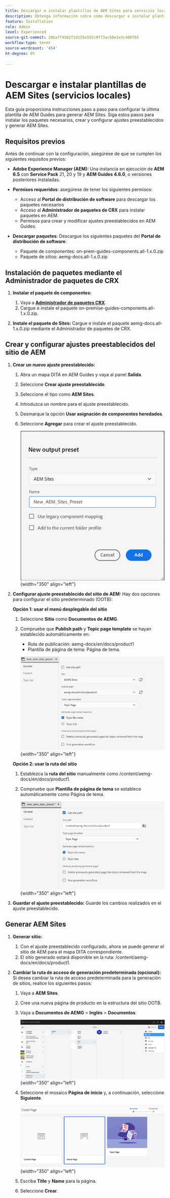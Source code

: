 ```yaml
---
title: Descargar e instalar plantillas de AEM Sites para servicios locales
description: Obtenga información sobre cómo descargar e instalar plantillas de AEM Sites para en Prem Services
feature: Installation
role: Admin
level: Experienced
source-git-commit: 20ba7f4582f1d155e555c9ff3ac58e1e3c400765
workflow-type: tm+mt
source-wordcount: '454'
ht-degree: 0%

---
```


# Descargar e instalar plantillas de AEM Sites (servicios locales)

Esta guía proporciona instrucciones paso a paso para configurar la última plantilla de AEM Guides para generar AEM Sites. Siga estos pasos para instalar los paquetes necesarios, crear y configurar ajustes preestablecidos y generar AEM Sites.

## Requisitos previos

Antes de continuar con la configuración, asegúrese de que se cumplen los siguientes requisitos previos:

- **Adobe Experience Manager (AEM):** Una instancia en ejecución de **AEM 6.5** con **Service Pack** 21, 20 y 19 y **AEM Guides 4.6.0**, o versiones posteriores instaladas.

- **Permisos requeridos**: asegúrese de tener los siguientes permisos:

   - Acceso al **Portal de distribución de software** para descargar los paquetes necesarios
   - Acceso al **Administrador de paquetes de CRX** para instalar paquetes en AEM.
   - Permisos para crear y modificar ajustes preestablecidos en AEM Guides.

- **Descargar paquetes**: Descargue los siguientes paquetes del **Portal de distribución de software**:

   - Paquete de componentes: on-prem-guides-components.all-1.x.0.zip
   - Paquete de sitios: aemg-docs.all-1.x.0.zip

## Instalación de paquetes mediante el Administrador de paquetes de CRX

1. **Instalar el paquete de componentes:**
   1. Vaya a [**Administrador de paquetes CRX**](http://&lt;your-aem-instance>/crx/packmgr).
   2. Cargue e instale el paquete on-premise-guides-components.all-1.x.0.zip.

2. **Instale el paquete de Sites:** Cargue e instale el paquete aemg-docs.all-1.x.0.zip mediante el Administrador de paquetes de CRX.


## Crear y configurar ajustes preestablecidos del sitio de AEM

1. **Crear un nuevo ajuste preestablecido:**
   1. Abra un mapa DITA en AEM Guides y vaya al panel **Salida**.
   2. Seleccione **Crear ajuste preestablecido**.
   3. Seleccione el tipo como **AEM Sites**.
   4. Introduzca un nombre para el ajuste preestablecido.
   5. Desmarque la opción **Usar asignación de componentes heredados**.
   6. Seleccione **Agregar** para crear el ajuste preestablecido.

      ![Nuevo cuadro de diálogo de ajustes preestablecidos de salida](/help/product-guide/knowledge-base/kb-articles/assets/publishing/new-output-preset.png){width="350" align="left"}


2. **Configurar ajuste preestablecido del sitio de AEM:** Hay dos opciones para configurar el sitio predeterminado (OOTB):

   **Opción 1: usar el menú desplegable del sitio**

   1. Seleccione **Sitio** como **Documentos de AEMG**.
   2. Compruebe que **Publish path** y **Topic page template** se hayan establecido automáticamente en:
      - Ruta de publicación: aemg-docs/en/docs/product1
      - Plantilla de página de tema: Página de tema.

      ![Usar menú desplegable del sitio](/help/product-guide/knowledge-base/kb-articles/assets/publishing/use-site-dropdown.png){width="350" align="left"}

   **Opción 2: usar la ruta del sitio**

   1. Establezca la **ruta del sitio** manualmente como /content/aemg-docs/en/docs/product1.
   2. Compruebe que **Plantilla de página de tema** se establece automáticamente como Página de tema.

      ![Usar ruta de acceso al sitio](/help/product-guide/knowledge-base/kb-articles/assets/publishing/use-site-path.png){width="350" align="left"}

3. **Guardar el ajuste preestablecido:** Guarde los cambios realizados en el ajuste preestablecido.

## Generar AEM Sites

1. **Generar sitio:**
   1. Con el ajuste preestablecido configurado, ahora se puede generar el sitio de AEM para el mapa DITA correspondiente.
   2. El sitio generado estará disponible en la ruta: /content/aemg-docs/en/docs/product1.
2. **Cambiar la ruta de acceso de generación predeterminada (opcional):** Si desea cambiar la ruta de acceso predeterminada para la generación de sitios, realice los siguientes pasos:

   1. Vaya a **AEM Sites**.
   2. Cree una nueva página de producto en la estructura del sitio OOTB.
   3. Vaya a **Documentos de AEMG** > **Inglés** > **Documentos**.

      ![Crear página en la estructura del sitio de AEM ](/help/product-guide/knowledge-base/kb-articles/assets/publishing/create-new-page.png){width="350" align="left"}

   4. Seleccione el mosaico **Página de inicio** y, a continuación, seleccione **Siguiente**.

      ![Seleccionar mosaico de página principal](/help/product-guide/knowledge-base/kb-articles/assets/publishing/home-page-tile.png){width="350" align="left"}

   5. Escriba **Title** y **Name** para la página.
   6. Seleccione **Crear**.

